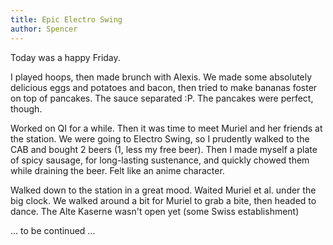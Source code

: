 ```yaml
---
title: Epic Electro Swing
author: Spencer
---
```


Today was a happy Friday.

I played hoops, then made brunch with Alexis. We made some absolutely delicious eggs and potatoes and bacon, then tried to make bananas foster on top of pancakes. The sauce separated :P. The pancakes were perfect, though.

Worked on QI for a while. Then it was time to meet Muriel and her friends at the station. We were going to Electro Swing, so I prudently walked to the CAB and bought 2 beers (1, less my free beer). Then I made myself a plate of spicy sausage, for long-lasting sustenance, and quickly chowed them while draining the beer. Felt like an anime character.

Walked down to the station in a great mood. Waited Muriel et al. under the big clock. We walked around a bit for Muriel to grab a bite, then headed to dance. The Alte Kaserne wasn't open yet (some Swiss establishment)

... to be continued ...
